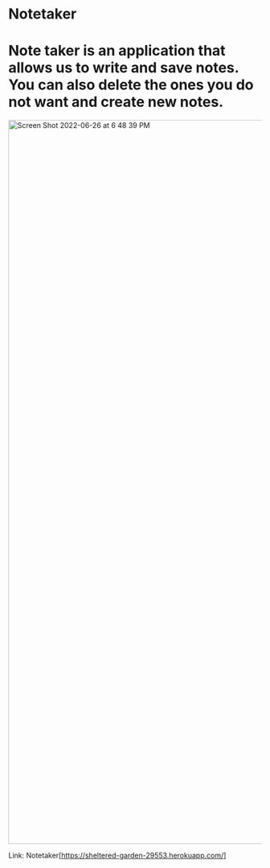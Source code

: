 # Notetaker
# Note taker is an application that allows us to write and save notes. You can also delete the ones you do not want and create new notes.

<img width="1440" alt="Screen Shot 2022-06-26 at 6 48 39 PM" src="https://user-images.githubusercontent.com/78068602/175810628-0f21e1ea-f954-4656-a140-7968d2408548.png">

Link: Notetaker[https://sheltered-garden-29553.herokuapp.com/]
